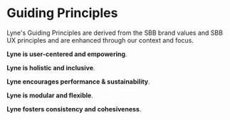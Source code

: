 <h1 class="title is-1">Guiding Principles</h1>

Lyne's Guiding Principles are derived from the SBB brand values and SBB UX principles and are enhanced through our context and focus.

**Lyne is user-centered and empowering**.

**Lyne is holistic and inclusive**.

**Lyne encourages performance & sustainability**.

**Lyne is modular and flexible**.

**Lyne fosters consistency and cohesiveness**.